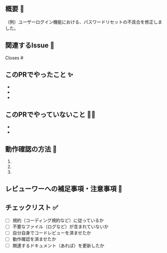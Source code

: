## 概要 📝
（例）ユーザーログイン機能における、パスワードリセットの不具合を修正しました。


## 関連するIssue 🔗
Closes #


## このPRでやったこと ✨
-
-
-


## このPRでやっていないこと 🙅‍♀️
-
-


## 動作確認の方法 🧪
1.
2.
3.


## レビューワーへの補足事項・注意事項 💭
## チェックリスト ✅
- [ ] 規約（コーディング規約など）に従っているか
- [ ] 不要なファイル（ログなど）が含まれていないか
- [ ] 自分自身でコードレビューを済ませたか
- [ ] 動作確認を済ませたか
- [ ] 関連するドキュメント（あれば）を更新したか